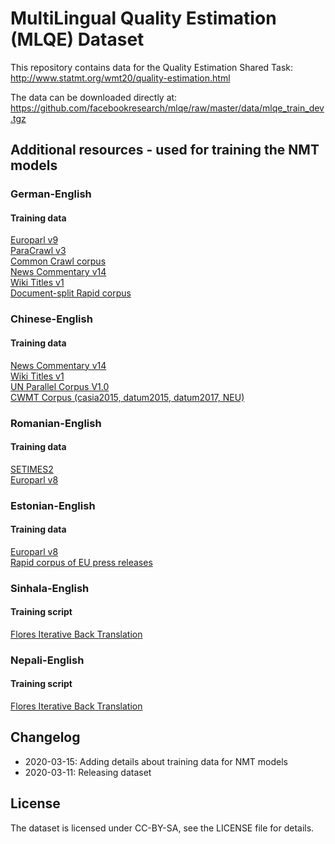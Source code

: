 # MultiLingual Quality Estimation (MLQE) Dataset

This repository contains data for the Quality Estimation Shared Task:  
http://www.statmt.org/wmt20/quality-estimation.html  

The data can be downloaded directly at:  
https://github.com/facebookresearch/mlqe/raw/master/data/mlqe_train_dev.tgz

## Additional resources - used for training the NMT models

### German-English

#### Training data
[Europarl v9](http://www.statmt.org/europarl/v9/training/europarl-v9.de-en.tsv.gz)  
[ParaCrawl v3](https://s3.amazonaws.com/web-language-models/paracrawl/release3/en-de.bicleaner07.tmx.gz)  
[Common Crawl corpus](http://www.statmt.org/wmt13/training-parallel-commoncrawl.tgz)  
[News Commentary v14](http://data.statmt.org/news-commentary/v14/training/news-commentary-v14.de-en.tsv.gz)  
[Wiki Titles v1](http://data.statmt.org/wikititles/v1/wikititles-v1.de-en.tsv.gz)  
[Document-split Rapid corpus](https://s3-eu-west-1.amazonaws.com/tilde-model/rapid2019.de-en.zip)

### Chinese-English

#### Training data
[News Commentary v14](http://data.statmt.org/news-commentary/v14/training/news-commentary-v14.en-zh.tsv.gz)  
[Wiki Titles v1](http://data.statmt.org/wikititles/v1/wikititles-v1.zh-en.tsv.gz)  
[UN Parallel Corpus V1.0](https://stuncorpusprod.blob.core.windows.net/corpusfiles/UNv1.0-TEI.zh.tar.gz.00)  
[CWMT Corpus (casia2015, datum2015, datum2017, NEU)](http://mteval.cipsc.org.cn:81/agreement/wmt)

### Romanian-English

#### Training data
[SETIMES2](http://opus.nlpl.eu/SETIMES2.php)  
[Europarl v8](http://data.statmt.org/wmt16/translation-task/training-parallel-ep-v8.tgz)

### Estonian-English

#### Training data
[Europarl v8](http://data.statmt.org/wmt18/translation-task/training-parallel-ep-v8.tgz)  
[Rapid corpus of EU press releases](http://data.statmt.org/wmt18/translation-task/rapid2016.tgz)

### Sinhala-English

#### Training script
[Flores Iterative Back Translation](https://github.com/facebookresearch/flores#train-iterative-back-translation-models)

### Nepali-English

#### Training script
[Flores Iterative Back Translation](https://github.com/facebookresearch/flores#train-iterative-back-translation-models)

## Changelog
- 2020-03-15: Adding details about training data for NMT models
- 2020-03-11: Releasing dataset


## License
The dataset is licensed under CC-BY-SA, see the LICENSE file for details.

